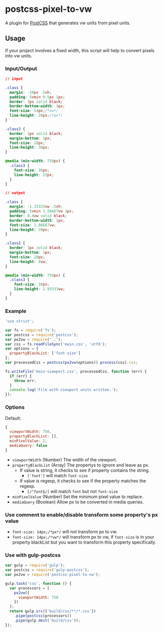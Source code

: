 # postcss-pixel-to-vw

A plugin for [PostCSS](https://github.com/ai/postcss) that generates vw units from pixel units.

## Usage

If your project involves a fixed width, this script will help to convert pixels into vw units.

### Input/Output

```css
// input

.class {
  margin: -10px .5vh;
  padding: 5vmin 9.5px 1px;
  border: 3px solid black;
  border-bottom-width: 1px;
  font-size: 14px;/*vw*/
  line-height: 20px;/*px*/
}

.class2 {
  border: 1px solid black;
  margin-bottom: 1px;
  font-size: 20px;
  line-height: 30px;
}

@media (min-width: 750px) {
  .class3 {
    font-size: 16px;
    line-height: 22px;
  }
}

// output

.class {
  margin: -1.33333vw .5vh;
  padding: 5vmin 1.26667vw 1px;
  border: 0.4vw solid black;
  border-bottom-width: 1px;
  font-size: 1.86667vw;
  line-height: 20px;
}

.class2 {
  border: 1px solid black;
  margin-bottom: 1px;
  font-size: 20px;
  line-height: 4vw;
}

@media (min-width: 750px) {
  .class3 {
    font-size: 16px;
    line-height: 2.93333vw;
  }
}
```

### Example

```js
'use strict';

var fs = require('fs');
var postcss = require('postcss');
var px2vw = require('..');
var css = fs.readFileSync('main.css', 'utf8');
var options = {
  propertyBlackList: ['font-size']
};
var processedCss = postcss(px2vw(options)).process(css).css;

fs.writeFile('main-viewport.css', processedCss, function (err) {
  if (err) {
    throw err;
  }
  console.log('File with viewport units written.');
});
```

### Options

Default:
```js
{
  viewportWidth: 750,
  propertyBlackList: [],
  minPixelValue: 2,
  mediaQuery: false
}
```
- `viewportWidth` (Number) The width of the viewport.
- `propertyBlackList` (Array) The propertys to ignore and leave as px.
    - If value is string, it checks to see if property contains the string.
        - `['font']` will match `font-size`
    - If value is regexp, it checks to see if the property matches the regexp.
        - `[/^font$/]` will match `font` but not `font-size`
- `minPixelValue` (Number) Set the minimum pixel value to replace.
- `mediaQuery` (Boolean) Allow px to be converted in media queries.

### Use comment to enable/disable transform some property's px value

- `font-size: 14px;/*px*/` will not transform px to vw.
- `font-size: 14px;/*vw*/` will transform px to vw, if `font-size` is in your property blackList but you want to transform this property specifically.

### Use with gulp-postcss

```js
var gulp = require('gulp');
var postcss = require('gulp-postcss');
var px2vw = require('postcss-pixel-to-vw');

gulp.task('css', function () {
  var processors = [
    px2vw({
      viewportWidth: 750
    })
  ];
  return gulp.src(['build/css/**/*.css'])
    .pipe(postcss(processors))
    .pipe(gulp.dest('build/css'));
});
```

